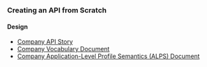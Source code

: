### Creating an API from Scratch

#### Design

* [Company API Story](01-company-story.md)
* [Company Vocabulary Document](02-company-vocabulary.md)
* [Company Application-Level Profile Semantics (ALPS) Document](alps/index.html)
